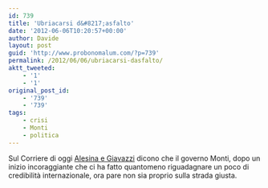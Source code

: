 ```yaml
---
id: 739
title: 'Ubriacarsi d&#8217;asfalto'
date: '2012-06-06T10:20:57+00:00'
author: Davide
layout: post
guid: 'http://www.probonomalum.com/?p=739'
permalink: /2012/06/06/ubriacarsi-dasfalto/
aktt_tweeted:
    - '1'
    - '1'
original_post_id:
    - '739'
    - '739'
tags:
    - crisi
    - Monti
    - politica
---
```


Sul Corriere di oggi [Alesina e Giavazzi](http://www.corriere.it/editoriali/12_giugno_06/false-priorita-del-paese-alberto-alesina-francesco-giavazzi_329c7306-af98-11e1-8359-3661d1b45fc6.shtml "La direzione è sbagliata") dicono che il governo Monti, dopo un inizio incoraggiante che ci ha fatto quantomeno riguadagnare un poco di credibilità internazionale, ora pare non sia proprio sulla strada giusta.